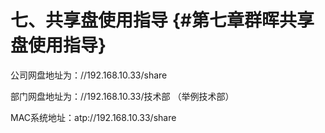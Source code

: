 # 七、共享盘使用指导 {#第七章群晖共享盘使用指导}

公司网盘地址为：//192.168.10.33/share

部门网盘地址为：//192.168.10.33/技术部        （举例技术部）

MAC系统地址：atp://192.168.10.33/share

